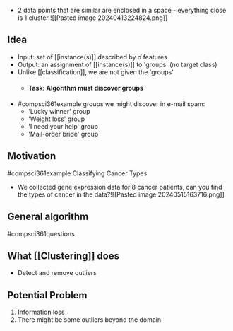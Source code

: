 - 2 data points that are similar are enclosed in a space - everything close is 1 cluster
![[Pasted image 20240413224824.png]]
## Idea
- Input: set of [[instance(s)]] described by $d$ features
- Output: an assignment of [[instance(s)]] to 'groups' (no target class)
- Unlike [[classification]], we are not given the 'groups'
	- #### Task: Algorithm must discover groups
- #compsci361example groups we might discover in e-mail spam:
	- 'Lucky winner' group
	- 'Weight loss' group
	- 'I need your help' group
	- 'Mail-order bride' group
## Motivation
#compsci361example Classifying Cancer Types
- We collected gene expression data for 8 cancer patients, can you find the types of cancer in the data?![[Pasted image 20240515163716.png]]
## General algorithm


#compsci361questions 
## What [[Clustering]] does
- Detect and remove outliers
## Potential Problem
1. Information loss
2. There might be some outliers beyond the domain